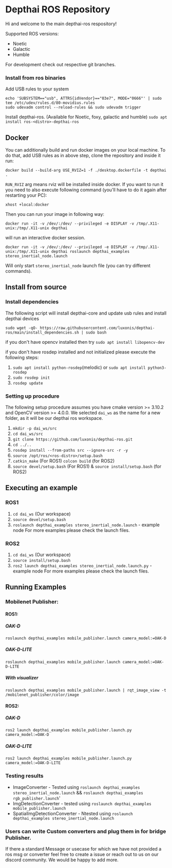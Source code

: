 # Depthai ROS Repository
Hi and welcome to the main depthai-ros respository!

Supported ROS versions:
- Noetic
- Galactic
- Humble

For development check out respective git branches.

### Install from ros binaries

Add USB rules to your system
```
echo 'SUBSYSTEM=="usb", ATTRS{idVendor}=="03e7", MODE="0666"' | sudo tee /etc/udev/rules.d/80-movidius.rules
sudo udevadm control --reload-rules && sudo udevadm trigger
```
Install depthai-ros. (Available for Noetic, foxy, galactic and humble)
`sudo apt install ros-<distro>-depthai-ros`

## Docker
You can additionally build and run docker images on your local machine. To do that, add USB rules as in above step, clone the repository and inside it run:
```
docker build --build-arg USE_RVIZ=1 -f ./desktop.dockerfile -t depthai .
```
`RUN_RVIZ` arg means rviz will be installed inside docker. If you want to run it you need to also execute following command (you'll have to do it again after restarting your PC):
```
xhost +local:docker
```

Then you can run your image in following way:
```
docker run -it -v /dev/:/dev/ --privileged -e DISPLAY -v /tmp/.X11-unix:/tmp/.X11-unix depthai
```
will run an interactive docker session.

```
docker run -it -v /dev/:/dev/ --privileged -e DISPLAY -v /tmp/.X11-unix:/tmp/.X11-unix depthai roslaunch depthai_examples stereo_inertial_node.launch
```
Will only start `stereo_inertial_node` launch file (you can try different commands).

## Install from source

### Install dependencies

The following script will install depthai-core and update usb rules and install depthai devices

```
sudo wget -qO- https://raw.githubusercontent.com/luxonis/depthai-ros/main/install_dependencies.sh | sudo bash
```
if you don't have opencv installed then try `sudo apt install libopencv-dev`


if you don't have rosdep installed and not initialized please execute the following steps:
1. `sudo apt install python-rosdep`(melodic) or `sudo apt install python3-rosdep`
2. `sudo rosdep init`
3. `rosdep update`

### Setting up procedure
The following setup procedure assumes you have cmake version >= 3.10.2 and OpenCV version >= 4.0.0. We selected `dai_ws` as the name for a new folder, as it will be our depthai ros workspace.

1. `mkdir -p dai_ws/src`
2. `cd dai_ws/src`
3. `git clone https://github.com/luxonis/depthai-ros.git`
4. `cd ../..`
5. `rosdep install --from-paths src --ignore-src -r -y`
6. `source /opt/ros/<ros-distro>/setup.bash`
7. `catkin_make` (For ROS1) `colcon build` (for ROS2)
8. `source devel/setup.bash` (For ROS1) & `source install/setup.bash` (for ROS2) 

## Executing an example

### ROS1
1. `cd dai_ws` (Our workspace)
2. `source devel/setup.bash`
3. `roslaunch depthai_examples stereo_inertial_node.launch` - example node
For more examples please check the launch files.

### ROS2
1. `cd dai_ws` (Our workspace)
2. `source install/setup.bash`
3. `ros2 launch depthai_examples stereo_inertial_node.launch.py` - example node
For more examples please check the launch files.



## Running Examples

### Mobilenet Publisher:
#### ROS1:
##### OAK-D
```
roslaunch depthai_examples mobile_publisher.launch camera_model:=OAK-D
```
##### OAK-D-LITE
```
roslaunch depthai_examples mobile_publisher.launch camera_model:=OAK-D-LITE
```
##### With visualizer
```
roslaunch depthai_examples mobile_publisher.launch | rqt_image_view -t /mobilenet_publisher/color/image
```

#### ROS2:

##### OAK-D
```
ros2 launch depthai_examples mobile_publisher.launch.py camera_model:=OAK-D
```

##### OAK-D-LITE
```
ros2 launch depthai_examples mobile_publisher.launch.py camera_model:=OAK-D-LITE
```


### Testing results
- ImageConverter - Tested using `roslaunch depthai_examples stereo_inertial_node.launch` && `roslaunch depthai_examples rgb_publisher.launch`'
- ImgDetectionCnverter - tested using `roslaunch depthai_examples mobile_publisher.launch`
- SpatialImgDetectionConverter - Ntested using `roslaunch depthai_examples stereo_inertial_node.launch`


### Users can write Custom converters and plug them in for bridge Publisher. 
If there a standard Message or usecase for which we have not provided a ros msg or
 converter feel free to create a issue or reach out to us on our discord community. We would be happy to add more. 
